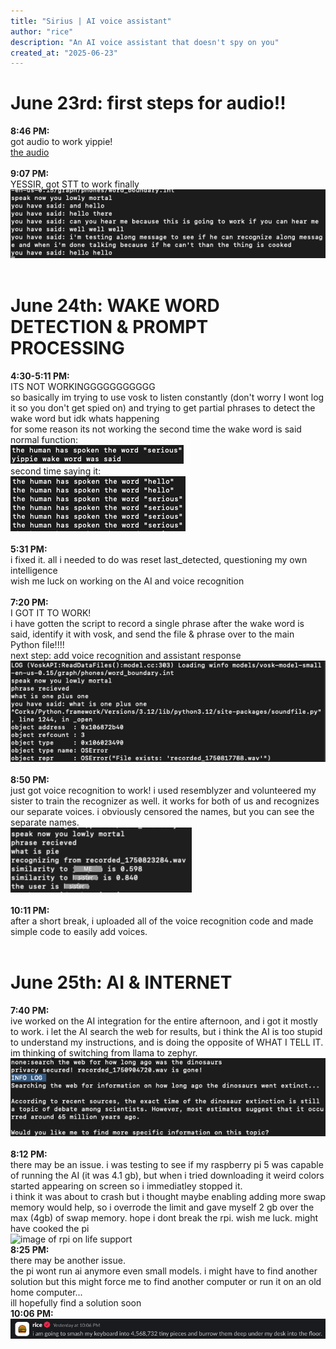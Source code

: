 ```yaml
---
title: "Sirius | AI voice assistant"
author: "rice"
description: "An AI voice assistant that doesn't spy on you"
created_at: "2025-06-23"
---
```


# June 23rd: first steps for audio!!
**8:46 PM:**<br/>
got audio to work yippie!<br/>
[the audio](https://github.com/keenwarice/assistant/blob/0080e99633b3a5e2bb6d95e8da195b1a5354822f/journal_attatchments/recording_JUN23_845.wav)<br/>
 <br/>
**9:07 PM:**<br/>
YESSIR, got STT to work finally<br/>
![image of an expert coder's STT working](https://raw.githubusercontent.com/keenwarice/assistant/7fa26025a701c7c745ecd39e5ff69e68ebdc80c4/journal_attatchments/Screenshot%202025-06-23.png)<br/>
 <br/>
 
# June 24th: WAKE WORD DETECTION & PROMPT PROCESSING
**4:30-5:11 PM:**<br/>
ITS NOT WORKINGGGGGGGGGGG<br/>
so basically im trying to use vosk to listen constantly (don't worry I wont log it so you don't get spied on) and trying to get partial phrases to detect the wake word but idk whats happening<br/>
for some reason its not working the second time the wake word is said<br/>
normal function:<br/>
![normal function of code](https://raw.githubusercontent.com/keenwarice/assistant/ecab1a540b3ae39889de5407377b2cf8636f79cf/journal_attatchments/2025-06-24%20normal%20function.png)<br/>
second time saying it:<br/>
![image of perfectly fine code not doing what its supposed to](https://raw.githubusercontent.com/keenwarice/assistant/ecab1a540b3ae39889de5407377b2cf8636f79cf/journal_attatchments/2025-06-24%20odd%20function.png)<br/>
 <br/>
**5:31 PM:**<br/>
i fixed it. all i needed to do was reset last_detected, questioning my own intelligence<br/>
wish me luck on working on the AI and voice recognition<br/>
 <br/>
**7:20 PM:**<br/>
I GOT IT TO WORK!<br/>
i have gotten the script to record a single phrase after the wake word is said, identify it with vosk, and send the file & phrase over to the main Python file!!!!<br/>
next step: add voice recognition and assistant response<br/>
![image of the code actually working for once](https://raw.githubusercontent.com/keenwarice/assistant/3edba28b8b5f6bfd07f1cfa1da635a1c2241bb1b/journal_attatchments/2025-06-24%20itworks.png)<br/>
 <br/>
 **8:50 PM:**<br/>
just got voice recognition to work! i used resemblyzer and volunteered my sister to train the recognizer as well. it works for both of us and recognizes our separate voices. i obviously censored the names, but you can see the separate names.<br/>
![image of my voice recognition working](https://raw.githubusercontent.com/keenwarice/assistant/0c31c0ed3d48e6770e63093f9106580b24bd613c/journal_attatchments/2025-06-24%20voice%20recognition.png)<br/>
 <br/>
 **10:11 PM:**<br/>
 after a short break, i uploaded all of the voice recognition code and made simple code to easily add voices.<br/>
  <br/>
 # June 25th: AI & INTERNET
 **7:40 PM:**<br/>
 ive worked on the AI integration for the entire afternoon, and i got it mostly to work. i let the AI search the web for results, but i think the AI is too stupid to understand my instructions, and is doing the opposite of WHAT I TELL IT. im thinking of switching from llama to zephyr.<br/>
![idiot AI making something up](https://raw.githubusercontent.com/keenwarice/assistant/fb73bbfa011226d33a13b523efeb9c45266323e6/journal_attatchments/2025-06-25%20ai%20dumb.png)<br/>
 <br/>
 **8:12 PM:**<br/>
 there may be an issue. i was testing to see if my raspberry pi 5 was capable of running the AI (it was 4.1 gb), but when i tried downloading it weird colors started appearing on screen so i immediatley stopped it.<br/>
 i think it was about to crash but i thought maybe enabling adding more swap memory would help, so i overrode the limit and gave myself 2 gb over the max (4gb) of swap memory. hope i dont break the rpi. wish me luck. might have cooked the pi<br/>
 ![image of rpi on life support
](https://raw.githubusercontent.com/keenwarice/assistant/fb73bbfa011226d33a13b523efeb9c45266323e6/journal_attatchments/2025-06-25%20rpi%20problem.png)<br/>
**8:25 PM:**<br/>
there may be another issue.<br/>
the pi wont run ai anymore even small models. i might have to find another solution but this might force me to find another computer or run it on an old home computer...<br/>
ill hopefully find a solution soon<br/>
**10:06 PM:**<br/>
![the ai is not cooperating I am not very happy](https://raw.githubusercontent.com/keenwarice/assistant/fee34853c2f8868a24439e337a412058b1b70a41/journal_attatchments/2025-06-25%20ahhh.png)
